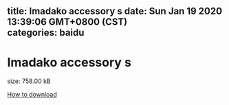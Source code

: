 
title: Imadako accessory s
date: Sun Jan 19 2020 13:39:06 GMT+0800 (CST)    
categories: baidu
---

# Imadako accessory s
size: 758.00 kB
 
 

[How to download](https://bpcam.bemobtrk.com/go/2ceec3aa-1ca2-46d6-b9ff-aaa5c184517c?jno=748)
